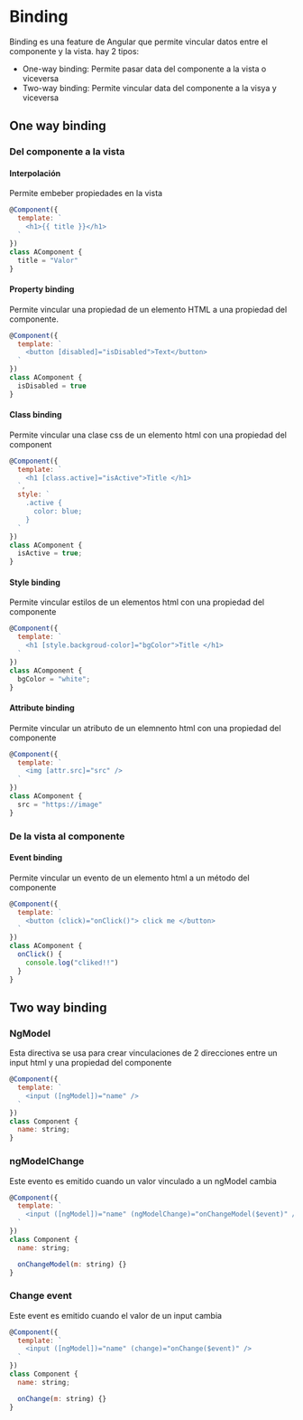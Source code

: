 
# Binding
Binding es una feature de Angular que permite vincular datos entre el componente y la vista. hay 2 tipos:

- One-way binding: Permite pasar data del componente a la vista o viceversa
- Two-way binding: Permite vincular data del componente a la visya y viceversa

## One way binding

### Del componente a la vista

#### Interpolación
Permite embeber propiedades en la vista

```js
@Component({
  template: `
    <h1>{{ title }}</h1>
  `
})
class AComponent {
  title = "Valor"
}
```

#### Property binding
Permite vincular una propiedad de un elemento HTML a una propiedad del componente.

```js
@Component({
  template: `
    <button [disabled]="isDisabled">Text</button>
  `
})
class AComponent {
  isDisabled = true
}
```

#### Class binding
Permite vincular una clase css de un elemento html con una propiedad del component

```js
@Component({
  template: `
    <h1 [class.active]="isActive">Title </h1>
  `,
  style: `
    .active {
      color: blue;
    }
  `
})
class AComponent {
  isActive = true;
}
```

#### Style binding
Permite vincular estilos de un elementos html con una propiedad del componente

```js
@Component({
  template: `
    <h1 [style.backgroud-color]="bgColor">Title </h1>
  `
})
class AComponent {
  bgColor = "white";
}
```

#### Attribute binding 
Permite vincular un atributo de un elemnento html con una propiedad del componente

```js
@Component({
  template: `
    <img [attr.src]="src" />
  `
})
class AComponent {
  src = "https://image"
}
```

### De la vista al componente

#### Event binding
Permite vincular un evento de un elemento html a un método del componente

```js
@Component({
  template: `
    <button (click)="onClick()"> click me </button>
  `
})
class AComponent {
  onClick() {
    console.log("cliked!!")
  }
}
```

## Two way binding

### NgModel
Esta directiva se usa para crear vinculaciones de 2 direcciones entre un input html y una propiedad del componente

```js
@Component({
  template: `
    <input ([ngModel])="name" />
  `
})
class Component {
  name: string;
}
```

### ngModelChange
Este evento es emitido cuando un valor vinculado a un ngModel cambia

```js
@Component({
  template: `
    <input ([ngModel])="name" (ngModelChange)="onChangeModel($event)" />
  `
})
class Component {
  name: string;

  onChangeModel(m: string) {}
}
```

### Change event
Este event es emitido cuando el valor de un input cambia

```js
@Component({
  template: `
    <input ([ngModel])="name" (change)="onChange($event)" />
  `
})
class Component {
  name: string;

  onChange(m: string) {}
}
```
